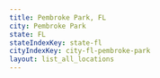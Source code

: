 ```yaml
---
title: Pembroke Park, FL
city: Pembroke Park
state: FL
stateIndexKey: state-fl
cityIndexKey: city-fl-pembroke-park
layout: list_all_locations
---
```

